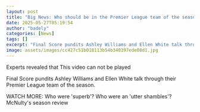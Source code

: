 ```yaml
---
layout: post
title: "Big News: Who should be in the Premier League team of the season?"
date: 2025-05-27T05:19:54
author: "badely"
categories: [News]
tags: []
excerpt: "Final Score pundits Ashley Williams and Ellen White talk through their Premier League team of the season."
image: assets/images/cc427c51b018113b54b340397ede08d1.jpg
---
```


Experts revealed that This video can not be played

Final Score pundits Ashley Williams and Ellen White talk through their Premier League team of the season.

WATCH MORE: Who were 'superb'? Who were an 'utter shambles'? McNulty's season review

